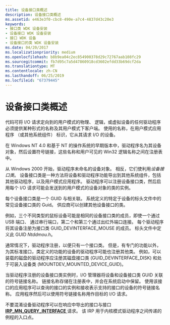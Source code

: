 ```yaml
---
title: 设备接口类概述
description: 设备接口类概述
ms.assetid: e463e3f0-cbc8-490e-a7c4-4837d43c20e3
keywords:
- 接口类 WDK 设备安装
- 设备接口 WDK 设备安装
- 接口 WDK 设备
- 设备接口的类 WDK 设备安装
ms.date: 04/20/2017
ms.localizationpriority: medium
ms.openlocfilehash: b8b9ea04c2ec854900378d29c72767aab108fc29
ms.sourcegitcommit: fb7d95c7a5d47860918cd3602efdd33b69dcf2da
ms.translationtype: MT
ms.contentlocale: zh-CN
ms.lasthandoff: 06/25/2019
ms.locfileid: "67379445"
---
```

# <a name="overview-of-device-interface-classes"></a>设备接口类概述





代码可将 I/O 请求定向到的用户模式的物理、 逻辑，或虚拟设备的任何驱动程序必须提供某种形式的名称及其用户模式下客户端。 使用的名称，在用户模式应用程序 （或其他系统组件） 标识，它从其请求 I/O 的设备。

在 Windows NT 4.0 和基于 NT 的操作系统的早期版本中，驱动程序名为其设备对象，然后设置符号链接，这些名称和用户可见的 Win32 逻辑名称之间在注册表中。

从 Windows 2000 开始，驱动程序未命名的设备对象。 相反，它们使利用*设备接口类*。 设备接口类是一种方法将设备和驱动程序功能导出到其他系统组件，包括其他驱动程序，以及用户模式应用程序。 驱动程序可以注册设备接口类，然后启用每个 I/O 请求可能会发送到的用户模式的设备对象的类的实例。

每个设备接口类是一个 GUID 与相关联。 系统定义的特定于设备的标头文件中的常见设备接口类的 Guid。 供应商可以创建其他设备接口的类。

例如，三个不同类型的鼠标设备可能是相同的设备接口类的成员，即使一个通过 USB 端口、 通过串行端口，第二个和第三个通过出红外端口连接。 每个驱动程序将其设备注册为接口类 GUID_DEVINTERFACE_MOUSE 的成员。 标头文件中定义此 GUID *Ntddmou.h*。

通常情况下，驱动程序注册，以便只有一个接口类。 但是，有专门的功能以外，为其标准接口，类定义的功能的设备的驱动程序可能也注册其他类。 例如，可以装载的磁盘的驱动程序应注册其磁盘接口类 (GUID_DEVINTERFACE_DISK) 和处于可装入设备类 (MOUNTDEV_MOUNTED_DEVICE_GUID)。

当驱动程序注册的设备接口类实例时，I/O 管理器将设备和设备接口类 GUID 关联的符号链接名称。 链接名称存储在注册表中，并会在系统启动中保留。 使用该接口的应用程序可以查询的接口的实例和接收表示支持的接口的设备的符号链接名称。 应用程序然后可以使用符号链接名称用作目标的 I/O 请求。

不要混淆设备驱动程序可以在响应中导出的接口与接口[ **IRP_MN_QUERY_INTERFACE** ](https://docs.microsoft.com/windows-hardware/drivers/kernel/irp-mn-query-interface)请求。 该 IRP 用于内核模式驱动程序之间传递的例程的入口点。

 

 





